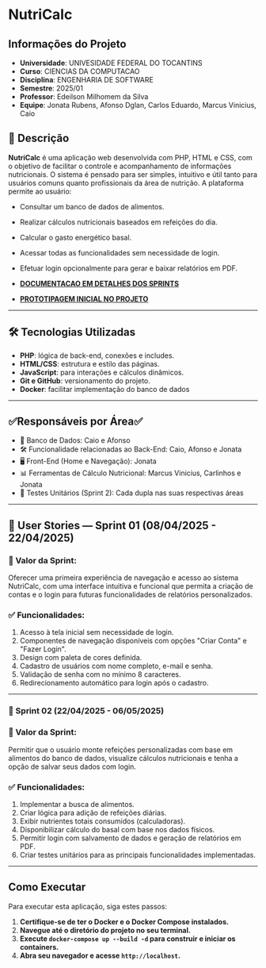 # NutriCalc

## Informações do Projeto

- **Universidade**: UNIVESIDADE FEDERAL DO TOCANTINS
- **Curso**: CIENCIAS DA COMPUTACAO
- **Disciplina**: ENGENHARIA DE SOFTWARE
- **Semestre**: 2025/01
- **Professor**: Edeilson Milhomem da Silva
- **Equipe**: Jonata Rubens, Afonso Dglan, Carlos Eduardo, Marcus Vinicius, Caio

## 🧾 Descrição

**NutriCalc** é uma aplicação web desenvolvida com PHP, HTML e CSS, com o objetivo de facilitar o controle e acompanhamento de informações nutricionais. O sistema é pensado para ser simples, intuitivo e útil tanto para usuários comuns quanto profissionais da área de nutrição. A plataforma permite ao usuário:

- Consultar um banco de dados de alimentos.
- Realizar cálculos nutricionais baseados em refeições do dia.
- Calcular o gasto energético basal.
- Acessar todas as funcionalidades sem necessidade de login.
- Efetuar login opcionalmente para gerar e baixar relatórios em PDF.

- [**DOCUMENTACAO EM DETALHES DOS SPRINTS**](https://docs.google.com/document/d/16bmeSKUb60Sma7MMCSvWFXq1465XLaLWFufkiDN6FjE/edit?usp=sharing)

- [**PROTOTIPAGEM INICIAL NO PROJETO**](https://www.figma.com/proto/lQPOqAeOSFHSjUynHLdZet/Untitled?node-id=4-185&p=f&t=uzYsCdXIex9B338e-1&scaling=scale-down&content-scaling=fixed&page-id=0%3A1&starting-point-node-id=1%3A2)

---

## 🛠 Tecnologias Utilizadas

- **PHP**: lógica de back-end, conexões e includes.
- **HTML/CSS**: estrutura e estilo das páginas.
- **JavaScript**: para interações e cálculos dinâmicos.
- **Git e GitHub**: versionamento do projeto.
- **Docker**: facilitar implementação do banco de dados
---

##  ✅Responsáveis por Área✅

- 🧰 Banco de Dados: Caio e Afonso
- 🛠️ Funcionalidade relacionadas ao Back-End: Caio, Afonso e Jonata
- 🖥️ Front-End (Home e Navegação): Jonata
- 📊 Ferramentas de Cálculo Nutricional: Marcus Vinicius, Carlinhos e Jonata
- 🧪 Testes Unitários (Sprint 2): Cada dupla nas suas respectivas áreas

---

## 🧪 User Stories — Sprint 01 (08/04/2025 - 22/04/2025)

### 🎯 Valor da Sprint:
Oferecer uma primeira experiência de navegação e acesso ao sistema NutriCalc, com uma interface intuitiva e funcional que permita a criação de contas e o login para futuras funcionalidades de relatórios personalizados.

### ✅ Funcionalidades:
1. Acesso à tela inicial sem necessidade de login.
2. Componentes de navegação disponíveis com opções "Criar Conta" e "Fazer Login".
3. Design com paleta de cores definida.
4. Cadastro de usuários com nome completo, e-mail e senha.
5. Validação de senha com no mínimo 8 caracteres.
6. Redirecionamento automático para login após o cadastro.

---

### 📌 Sprint 02 (22/04/2025 - 06/05/2025)
### 🎯 Valor da Sprint:
Permitir que o usuário monte refeições personalizadas com base em alimentos do banco de dados, visualize cálculos nutricionais e tenha a opção de salvar seus dados com login.

### ✅ Funcionalidades:
1. Implementar a busca de alimentos.
2. Criar lógica para adição de refeições diárias.
3. Exibir nutrientes totais consumidos (calculadoras).
4. Disponibilizar cálculo do basal com base nos dados físicos.
5. Permitir login com salvamento de dados e geração de relatórios em PDF.
6. Criar testes unitários para as principais funcionalidades implementadas.

---

## Como Executar 

Para executar esta aplicação, siga estes passos:

1.  **Certifique-se de ter o Docker e o Docker Compose instalados.**
2.  **Navegue até o diretório do projeto no seu terminal.**
3.  **Execute `docker-compose up --build -d` para construir e iniciar os containers.**
4.  **Abra seu navegador e acesse `http://localhost`.**
